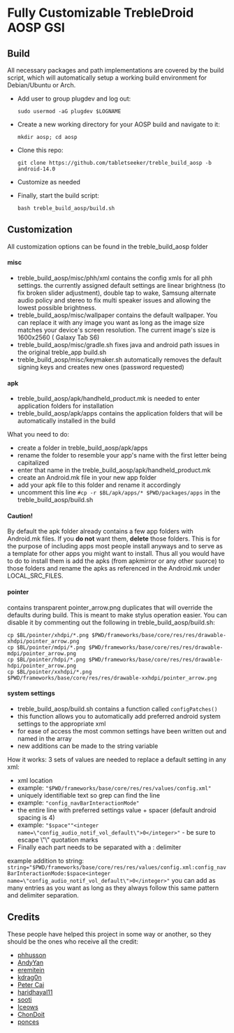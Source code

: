 # Fully Customizable TrebleDroid AOSP GSI

## Build
All necessary packages and path implementations are covered by the build script, which will automatically setup a working build environment for Debian/Ubuntu or Arch.

- Add user to group plugdev and log out:
    ```
   sudo usermod -aG plugdev $LOGNAME
    ```  
- Create a new working directory for your AOSP build and navigate to it:
    ```
    mkdir aosp; cd aosp
    ```
- Clone this repo:
    ```
    git clone https://github.com/tabletseeker/treble_build_aosp -b android-14.0
    ```
- Customize as needed

- Finally, start the build script:
    ```
    bash treble_build_aosp/build.sh
    ```
## Customization
All customization options can be found in the treble_build_aosp folder
#### misc
- treble_build_aosp/misc/phh/xml contains the config xmls for all phh settings.
  the currently assigned default settings are linear brightness (to fix broken slider adjustment),
  double tap to wake, Samsung alternate audio policy and stereo to fix multi speaker issues and allowing the
  lowest possible brightness.
- treble_build_aosp/misc/wallpaper contains the default wallpaper. You can replace it with any image you want
  as long as the image size matches your device's screen resolution. The current image's size is 1600x2560 ( Galaxy Tab S6)
- treble_build_aosp/misc/gradle.sh fixes java and android path issues in the original treble_app build.sh
- treble_build_aosp/misc/keymaker.sh automatically removes the default signing keys and creates new ones (password requested)
#### apk
- treble_build_aosp/apk/handheld_product.mk is needed to enter application folders for installation
- treble_build_aosp/apk/apps contains the application folders that will be automatically installed in the build
  
What you need to do:
- create a folder in treble_build_aosp/apk/apps
- rename the folder to resemble your app's name with the first letter being capitalized
- enter that name in the treble_build_aosp/apk/handheld_product.mk
- create an Android.mk file in your new app folder
- add your apk file to this folder and rename it accordingly
- uncomment this line `#cp -r $BL/apk/apps/* $PWD/packages/apps` in the treble_build_aosp/build.sh
#### Caution!
By default the apk folder already contains a few app folders with Android.mk files. If you **do not** want them, **delete** those folders.    This is for the purpose of including apps most people install anyways and to serve as a template for other apps you might want to install.    Thus all you would have to do to install them is add the apks (from apkmirror or any other suorce) to those folders and rename the apks as referenced in the Android.mk under LOCAL_SRC_FILES.
#### pointer
contains transparent pointer_arrow.png duplicates that will override the defaults during build. This is meant to make stylus operation easier.
You can disable it by commenting out the following in treble_build_aosp/build.sh:
```
cp $BL/pointer/xhdpi/*.png $PWD/frameworks/base/core/res/res/drawable-xhdpi/pointer_arrow.png
cp $BL/pointer/mdpi/*.png $PWD/frameworks/base/core/res/res/drawable-mdpi/pointer_arrow.png
cp $BL/pointer/hdpi/*.png $PWD/frameworks/base/core/res/res/drawable-hdpi/pointer_arrow.png
cp $BL/pointer/xxhdpi/*.png $PWD/frameworks/base/core/res/res/drawable-xxhdpi/pointer_arrow.png
```
#### system settings
- treble_build_aosp/build.sh contains a function called `configPatches()`
- this function allows you to automatically add preferred android system settings to the appropriate xml
- for ease of access the most common settings have been written out and named in the array
- new additions can be made to the string variable

How it works:
3 sets of values are needed to replace a default setting in any xml:
- xml location
- example: `"$PWD/frameworks/base/core/res/res/values/config.xml"`
- uniquely identifiable text so grep can find the line
- example: `"config_navBarInteractionMode"`
- the entire line with preferred settings value + spacer (default android spacing is 4)
- example: `"$space""<integer name=\"config_audio_notif_vol_default\">0</integer>"` - be sure to escape \\"\\" quotation marks
- Finally each part needs to be separated with a : delimiter

example addition to string:
`string="$PWD/frameworks/base/core/res/res/values/config.xml:config_navBarInteractionMode:$space<integer name=\"config_audio_notif_vol_default\">0</integer>"`
you can add as many entries as you want as long as they always follow this same pattern and delimiter separation.
  
## Credits
These people have helped this project in some way or another, so they should be the ones who receive all the credit:
- [phhusson](https://github.com/phhusson)
- [AndyYan](https://github.com/AndyCGYan)
- [eremitein](https://github.com/eremitein)
- [kdrag0n](https://github.com/kdrag0n)
- [Peter Cai](https://github.com/PeterCxy)
- [haridhayal11](https://github.com/haridhayal11)
- [sooti](https://github.com/sooti)
- [Iceows](https://github.com/Iceows)
- [ChonDoit](https://github.com/ChonDoit)
- [ponces](https://github.com/ponces)
